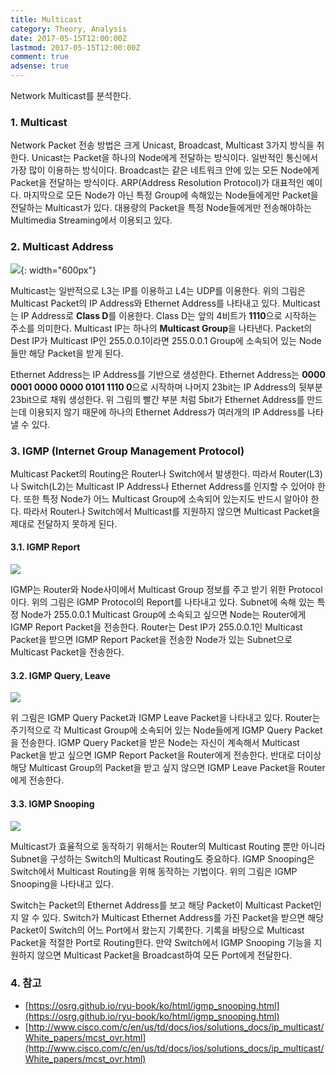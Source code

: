 ```yaml
---
title: Multicast
category: Theory, Analysis
date: 2017-05-15T12:00:00Z
lastmod: 2017-05-15T12:00:00Z
comment: true
adsense: true
---
```


Network Multicast를 분석한다.

### 1. Multicast

Network Packet 전송 방법은 크게 Unicast, Broadcast, Multicast 3가지 방식을 취한다. Unicast는 Packet을 하나의 Node에게 전달하는 방식이다. 일반적인 통신에서 가장 많이 이용하는 방식이다. Broadcast는 같은 네트워크 안에 있는 모든 Node에게 Packet을 전달하는 방식이다. ARP(Address Resolution Protocol)가 대표적인 예이다. 마지막으로 모든 Node가 아닌 특정 Group에 속해있는 Node들에게만 Packet을 전달하는 Multicast가 있다. 대용량의 Packet을 특정 Node들에게만 전송해야하는 Multimedia Streaming에서 이용되고 있다.

### 2. Multicast Address

![]({{site.baseurl}}/images/theory_analysis/Multicast/Multicast_Address.PNG){: width="600px"}

Multicast는 일반적으로 L3는 IP를 이용하고 L4는 UDP를 이용한다. 위의 그림은 Multicast Packet의 IP Address와 Ethernet Address를 나타내고 있다. Multicast는 IP Address로 **Class D**를 이용한다. Class D는 앞의 4비트가 **1110**으로 시작하는 주소를 의미한다. Multicast IP는 하나의 **Multicast Group**을 나타낸다. Packet의 Dest IP가 Multicast IP인 255.0.0.1이라면 255.0.0.1 Group에 소속되어 있는 Node들만 해당 Packet을 받게 된다.

Ethernet Address는 IP Address를 기반으로 생성한다. Ethernet Address는 **0000 0001 0000 0000 0101 1110 0**으로 시작하며 나머지 23bit는 IP Address의 뒷부분 23bit으로 채워 생성한다. 위 그림의 빨간 부분 처럼 5bit가 Ethernet Address를 만드는데 이용되지 않기 때문에 하나의 Ethernet Address가 여러개의 IP Address를 나타낼 수 있다.

### 3. IGMP (Internet Group Management Protocol)

Multicast Packet의 Routing은 Router나 Switch에서 발생한다. 따라서 Router(L3)나 Switch(L2)는 Multicast IP Address나 Ethernet Address를 인지할 수 있어야 한다. 또한 특정 Node가 어느 Multicast Group에 소속되어 있는지도 반드시 알아야 한다. 따라서 Router나 Switch에서 Multicast를 지원하지 않으면 Multicast Packet을 제대로 전달하지 못하게 된다.

#### 3.1. IGMP Report

![]({{site.baseurl}}/images/theory_analysis/Multicast/IGMP_Report.PNG)

IGMP는 Router와 Node사이에서 Multicast Group 정보를 주고 받기 위한 Protocol이다. 위의 그림은 IGMP Protocol의 Report를 나타내고 있다. Subnet에 속해 있는 특정 Node가 255.0.0.1 Multicast Group에 소속되고 싶으면 Node는 Router에게 IGMP Report Packet을 전송한다. Router는 Dest IP가 255.0.0.1인 Multicast Packet을 받으면 IGMP Report Packet을 전송한 Node가 있는 Subnet으로 Multicast Packet을 전송한다.

#### 3.2. IGMP Query, Leave

![]({{site.baseurl}}/images/theory_analysis/Multicast/IGMP_Query_Leave.PNG)

위 그림은 IGMP Query Packet과 IGMP Leave Packet을 나타내고 있다. Router는 주기적으로 각 Multicast Group에 소속되어 있는 Node들에게 IGMP Query Packet을 전송한다. IGMP Query Packet을 받은 Node는 자신이 계속해서 Multicast Packet을 받고 싶으면 IGMP Report Packet을 Router에게 전송한다. 반대로 더이상 해당 Multicast Group의 Packet을 받고 싶지 않으면 IGMP Leave Packet을 Router에게 전송한다.

#### 3.3. IGMP Snooping

![]({{site.baseurl}}/images/theory_analysis/Multicast/IGMP_Snooping.PNG)

Multicast가 효율적으로 동작하기 위해서는 Router의 Multicast Routing 뿐만 아니라 Subnet을 구성하는 Switch의 Multicast Routing도 중요하다. IGMP Snooping은 Switch에서 Multicast Routing을 위해 동작하는 기법이다. 위의 그림은 IGMP Snooping을 나타내고 있다.

Switch는 Packet의 Ethernet Address를 보고 해당 Packet이 Multicast Packet인지 알 수 있다. Switch가 Multicast Ethernet Address를 가진 Packet을 받으면 해당 Packet이 Switch의 어느 Port에서 왔는지 기록한다. 기록을 바탕으로 Multicast Packet을 적절한 Port로 Routing한다. 만약 Switch에서 IGMP Snooping 기능을 지원하지 않으면 Multicast Packet을 Broadcast하여 모든 Port에게 전달한다.

### 4. 참고

* [https://osrg.github.io/ryu-book/ko/html/igmp_snooping.html](https://osrg.github.io/ryu-book/ko/html/igmp_snooping.html)
*  [http://www.cisco.com/c/en/us/td/docs/ios/solutions_docs/ip_multicast/White_papers/mcst_ovr.html](http://www.cisco.com/c/en/us/td/docs/ios/solutions_docs/ip_multicast/White_papers/mcst_ovr.html)
